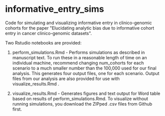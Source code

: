 # informative_entry_sims
Code for simulating and visualizing informative entry in clinico-genomic cohorts for the paper "Elucidating analytic bias due to informative cohort entry in cancer clinico-genomic datasets".

Two Rstudio notebooks are provided:
1) perform_simulations.Rmd - Performs simulations as described in manuscript text. To run these in a reasonable length of time on an individual machine, recommend changing num_cohorts for each scenario to a much smaller number than the 100,000 used for our final analysis. This generates four output files, one for each scenario. Output files from our analysis are also provided for use with visualize_results.Rmd .

2) visualize_results.Rmd - Generates figures and text output for Word table based on results of perform_simulations.Rmd. To visualize without running simulations, you download the ZIPped .csv files from Github first.

